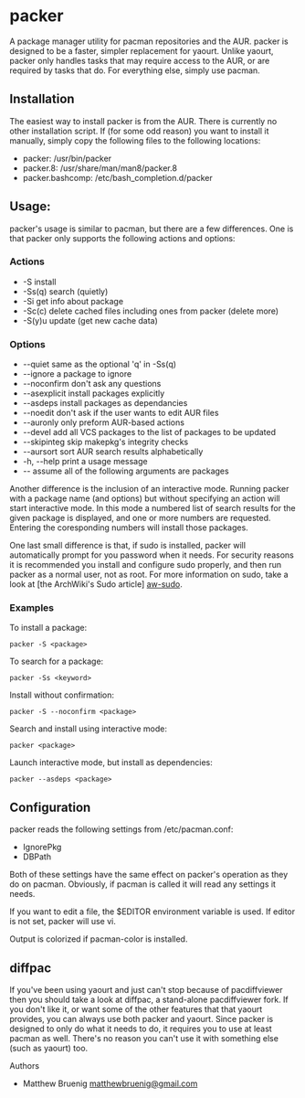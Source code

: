 packer
======

A package manager utility for pacman repositories and the AUR. packer
is designed to be a faster, simpler replacement for yaourt. Unlike
yaourt, packer only handles tasks that may require access to the AUR,
or are required by tasks that do. For everything else, simply use
pacman.

Installation
------------

The easiest way to install packer is from the AUR. There is currently
no other installation script. If (for some odd reason) you want to
install it manually, simply copy the following files to the following
locations:

 * packer: /usr/bin/packer
 * packer.8: /usr/share/man/man8/packer.8
 * packer.bashcomp: /etc/bash_completion.d/packer

Usage:
------

packer's usage is similar to pacman, but there are a few differences.
One is that packer only supports the following actions and options:

### Actions

 * -S
   install
 * -Ss(q)
   search (quietly)
 * -Si
   get info about package
 * -Sc(c)
   delete cached files including ones from packer (delete more)
 * -S(y)u
   update (get new cache data)

### Options

 * --quiet
   same as the optional 'q' in -Ss(q)
 * --ignore
   a package to ignore
 * --noconfirm
   don't ask any questions
 * --asexplicit
   install packages explicitly
 * --asdeps
   install packages as dependancies
 * --noedit
   don't ask if the user wants to edit AUR files
 * --auronly
   only preform AUR-based actions
 * --devel
   add all VCS packages to the list of packages to be updated
 * --skipinteg
   skip makepkg's integrity checks
 * --aursort
   sort AUR search results alphabetically
 * -h, --help
   print a usage message
 * --
   assume all of the following arguments are packages

Another difference is the inclusion of an interactive mode. Running
packer with a package name (and options) but without specifying an
action will start interactive mode. In this mode a numbered list of
search results for the given package is displayed, and one or more
numbers are requested. Entering the coresponding numbers will
install those packages.

One last small difference is that, if sudo is installed, packer will
automatically prompt for you password when it needs. For security
reasons it is recommended you install and configure sudo properly,
and then run packer as a normal user, not as root. For more
information on sudo, take a look at [the ArchWiki's Sudo article]
[aw-sudo].

### Examples

To install a package:

	packer -S <package>

To search for a package:

	packer -Ss <keyword>

Install without confirmation:

	packer -S --noconfirm <package>

Search and install using interactive mode:

	packer <package>

Launch interactive mode, but install as dependencies:

	packer --asdeps <package>

Configuration
-------------

packer reads the following settings from /etc/pacman.conf:

 * IgnorePkg
 * DBPath

Both of these settings have the same effect on packer's operation as
they do on pacman. Obviously, if pacman is called it will read any
settings it needs.

If you want to edit a file, the $EDITOR environment variable is used.
If editor is not set, packer will use vi.

Output is colorized if pacman-color is installed.

diffpac
-------

If you've been using yaourt and just can't stop because of
pacdiffviewer then you should take a look at diffpac, a stand-alone
pacdiffviewer fork. If you don't like it, or want some of the other
features that that yaourt provides, you can always use both packer
and yaourt. Since packer is designed to only do what it needs to do,
it requires you to use at least pacman as well. There's no reason you
can't use it with something else (such as yaourt) too.

Authors

 * Matthew Bruenig <matthewbruenig@gmail.com>

[aw-sudo]: http://wiki.archlinux.org/index.php/Sudo
